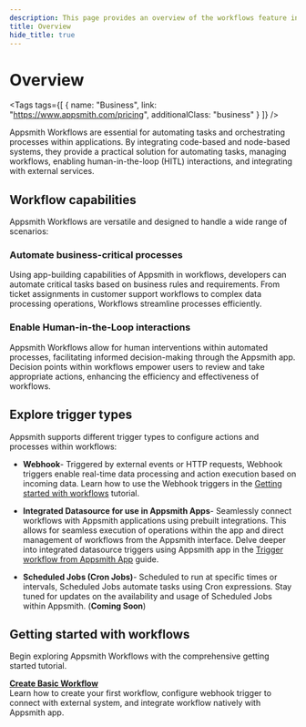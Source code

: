 ```yaml
---
description: This page provides an overview of the workflows feature in Appsmith, detailing its key components and functionality.
title: Overview
hide_title: true
---
```

<!-- vale off -->

<div className="tag-wrapper">
 <h1>Overview </h1>

<Tags
tags={[
{ name: "Business", link: "https://www.appsmith.com/pricing", additionalClass: "business" }
]}
/>

</div>

<!-- vale on -->

Appsmith Workflows are essential for automating tasks and orchestrating processes within applications. By integrating code-based and node-based systems, they provide a practical solution for automating tasks, managing workflows, enabling human-in-the-loop (HITL) interactions, and integrating with external services.

## Workflow capabilities

Appsmith Workflows are versatile and designed to handle a wide range of scenarios:

### Automate business-critical processes

Using app-building capabilities of Appsmith in workflows, developers can automate critical tasks based on business rules and requirements. From ticket assignments in customer support workflows to complex data processing operations, Workflows streamline processes efficiently.

### Enable Human-in-the-Loop interactions

Appsmith Workflows allow for human interventions within automated processes, facilitating informed decision-making through the Appsmith app. Decision points within workflows empower users to review and take appropriate actions, enhancing the efficiency and effectiveness of workflows.

## Explore trigger types

Appsmith supports different trigger types to configure actions and processes within workflows:

- **Webhook**- Triggered by external events or HTTP requests, Webhook triggers enable real-time data processing and action execution based on incoming data. Learn how to use the Webhook triggers in the [Getting started with workflows](/workflows/tutorials/create-workflow) tutorial.
  
- **Integrated Datasource for use in Appsmith Apps**- Seamlessly connect workflows with Appsmith applications using prebuilt integrations. This allows for seamless execution of operations within the app and direct management of workflows from the Appsmith interface. Delve deeper into integrated datasource triggers using Appsmith app in the [Trigger workflow from Appsmith App](/workflows/how-to-guides/trigger-workflow-from-appsmith-app) guide.

- **Scheduled Jobs (Cron Jobs)**- Scheduled to run at specific times or intervals, Scheduled Jobs automate tasks using Cron expressions. Stay tuned for updates on the availability and usage of Scheduled Jobs within Appsmith. (**Coming Soon**)

## Getting started with workflows

Begin exploring Appsmith Workflows with the comprehensive getting started tutorial. 

<div className="containerGridSampleApp">
   <div className="containerColumnSampleApp columnGrid column-one">
    <div className="containerCol">
      </div> 
      <b><a href="/workflows/tutorials/create-workflow">Create Basic Workflow</a></b>
      <div className="containerDescription">
        Learn how to create your first workflow, configure webhook trigger to connect with external system, and integrate workflow natively with Appsmith app.
      </div>
   </div>
   <div className="columnGrid column-two" style={{margin: "10px"}}>
   </div>
</div>
